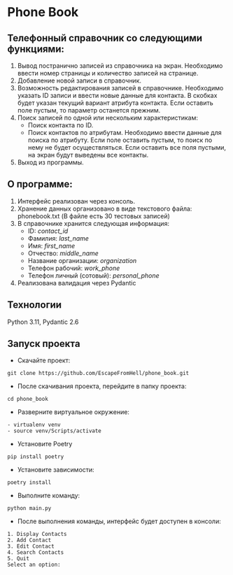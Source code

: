 # Phone Book

## Телефонный справочник со следующими функциями:
1. Вывод постранично записей из справочника на экран. Необходимо ввести номер страницы и количество записей на странице.
2. Добавление новой записи в справочник.
3. Возможность редактирования записей в справочнике. Необходимо указать ID записи и ввести новые данные для контакта. В скобках будет указан текущий вариант атрибута контакта. Если оставить поле пустым, то параметр останется прежним.
4. Поиск записей по одной или нескольким характеристикам:
   - Поиск контакта по ID. 
   - Поиск контактов по атрибутам. Необходимо ввести данные для поиска по атрибуту. Если поле оставить пустым, то поиск по нему не будет осуществляться. Если оставить все поля пустыми, на экран будут выведены все контакты.
5. Выход из программы.

## О программе:
1. Интерфейс реализован через консоль.
2. Хранение данных организовано в виде текстового файла: phonebook.txt (В файле есть 30 тестовых записей)
3. В справочнике хранится следующая информация:
   - ID: *contact_id*
   - Фамилия: *last_name*
   - Имя: *first_name*
   - Отчество: *middle_name*
   - Название организации: *organization*
   - Телефон рабочий: *work_phone*
   - Телефон личный (сотовый): *personal_phone*
4. Реализована валидация через Pydantic

## Технологии
Python 3.11, Pydantic 2.6

## Запуск проекта
- Скачайте проект: 

```git clone https://github.com/EscapeFromHell/phone_book.git```

- После скачивания проекта, перейдите в папку проекта:

```cd phone_book```

- Разверните виртуальное окружение:
```
- virtualenv venv
- source venv/Scripts/activate
```

- Установите Poetry

```pip install poetry```

- Установите зависимости:

```poetry install```

- Выполните команду:

```python main.py```

- После выполнения команды, интерфейс будет доступен в консоли:

```
1. Display Contacts
2. Add Contact
3. Edit Contact
4. Search Contacts
5. Quit
Select an option:
```
